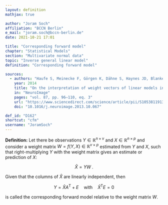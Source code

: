 ```yaml
---
layout: definition
mathjax: true

author: "Joram Soch"
affiliation: "BCCN Berlin"
e_mail: "joram.soch@bccn-berlin.de"
date: 2021-10-21 17:01

title: "Corresponding forward model"
chapter: "Statistical Models"
section: "Multivariate normal data"
topic: "Inverse general linear model"
definition: "Corresponding forward model"

sources:
  - authors: "Haufe S, Meinecke F, Görgen K, Dähne S, Haynes JD, Blankertz B, Bießmann F"
    year: 2014
    title: "On the interpretation of weight vectors of linear models in multivariate neuroimaging"
    in: "NeuroImage"
    pages: "vol. 87, pp. 96–110, eq. 3"
    url: "https://www.sciencedirect.com/science/article/pii/S1053811913010914"
    doi: "10.1016/j.neuroimage.2013.10.067"

def_id: "D162"
shortcut: "cfm"
username: "JoramSoch"
---
```



**Definition:** Let there be observations $Y \in \mathbb{R}^{n \times v}$ and $X \in \mathbb{R}^{n \times p}$ and consider a weight matrix $W = f(Y,X) \in \mathbb{R}^{v \times p}$ estimated from $Y$ and $X$, such that right-multiplying $Y$ with the weight matrix gives an estimate or prediction of $X$:

$$ \label{eq:bda}
\hat{X} = Y W \; .
$$

Given that the columns of $\hat{X}$ are linearly independent, then

$$ \label{eq:cfm}
Y = \hat{X} A^\mathrm{T} + E \quad \text{with} \quad \hat{X}^\mathrm{T} E = 0
$$

is called the corresponding forward model relative to the weight matrix $W$.